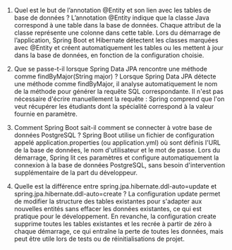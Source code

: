 1. Quel est le but de l’annotation @Entity et son lien avec les tables de base de données ?
L’annotation @Entity indique que la classe Java correspond à une table dans la base de données. Chaque attribut
de la classe représente une colonne dans cette table. Lors du démarrage de l’application, Spring Boot et Hibernate
détectent les classes marquées avec @Entity et créent automatiquement les tables ou les mettent à jour dans la base de données,
en fonction de la configuration choisie.
2. Que se passe-t-il lorsque Spring Data JPA rencontre une méthode comme findByMajor(String major) ?
Lorsque Spring Data JPA détecte une méthode comme findByMajor, il analyse automatiquement le nom de la méthode pour 
générer la requête SQL correspondante. Il n'est pas nécessaire d'écrire manuellement la requête : Spring comprend que 
l'on veut récupérer les étudiants dont la spécialité correspond à la valeur fournie en paramètre.

3. Comment Spring Boot sait-il comment se connecter à votre base de données PostgreSQL ?
Spring Boot utilise un fichier de configuration appelé application.properties (ou application.yml) 
où sont définis l'URL de la base de données, le nom d'utilisateur et le mot de passe. Lors du démarrage,
Spring lit ces paramètres et configure automatiquement la connexion à la base de données PostgreSQL, sans 
besoin d'intervention supplémentaire de la part du développeur.
4. Quelle est la différence entre spring.jpa.hibernate.ddl-auto=update et spring.jpa.hibernate.ddl-auto=create ?
La configuration update permet de modifier la structure des tables existantes pour s'adapter aux nouvelles entités 
sans effacer les données existantes, ce qui est pratique pour le développement. En revanche, la configuration create 
supprime toutes les tables existantes et les recrée à partir de zéro à chaque démarrage, ce qui entraîne la perte de toutes
les données, mais peut être utile lors de tests ou de réinitialisations de projet.

